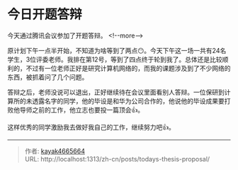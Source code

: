 # 今日开题答辩


今天通过腾讯会议参加了开题答辩。
&lt;!--more--&gt;

原计划下午一点半开始，不知道为啥等到了两点😶。今天下午这一场一共有24名学生，3位评委老师。我排在第12号，等到了四点终于轮到我了。总体还是比较顺利的，不过有一位老师正好是研究计算机网络的，而我的课题涉及到了不少网络的东西，被抓着问了几个问题。

答辩之后，老师没说可以退出，正好继续待在会议里面看别人答辩。一位保研到计算所的未透露名字的同学，他的毕设是和华为公司合作的，他说他的毕设成果要打败他导师之前的工作，他立志也要投一篇顶会👍。

这样优秀的同学激励我去做好我自己的工作，继续努力吧👍。

---

> 作者: [kayak4665664](https://github.com/kayak4665664)  
> URL: http://localhost:1313/zh-cn/posts/todays-thesis-proposal/  

